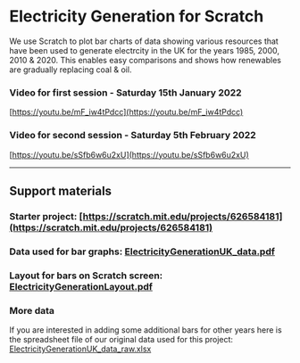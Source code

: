 # Electricity Generation for Scratch

We use Scratch to plot bar charts of data showing various resources that have been used to generate electrcity in the UK for the years 1985, 2000, 2010 & 2020.   This enables easy comparisons and shows how renewables are gradually replacing coal & oil.


### Video for first session - Saturday 15th January 2022

[https://youtu.be/mF_iw4tPdcc](https://youtu.be/mF_iw4tPdcc)

### Video for second session - Saturday 5th February 2022

[https://youtu.be/sSfb6w6u2xU](https://youtu.be/sSfb6w6u2xU)

---

## Support materials

### Starter project: [https://scratch.mit.edu/projects/626584181](https://scratch.mit.edu/projects/626584181)

### Data used for bar graphs: [ElectricityGenerationUK_data.pdf](ElectricityGenerationUK_data.pdf)

### Layout for bars on Scratch screen: [ElectricityGenerationLayout.pdf](ElectricityGenerationLayout.pdf)


### More data
If you are interested in adding some additional bars for other years here is the spreadsheet file of our original data used for this project: [ElectricityGenerationUK_data_raw.xlsx](ElectricityGenerationUK_data_raw.xlsx)
